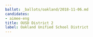 ```yaml
---
ballot: _ballots/oakland/2018-11-06.md
candidates:
- aimee-eng
title: OUSD District 2
label: Oakland Unified School District
---
```

